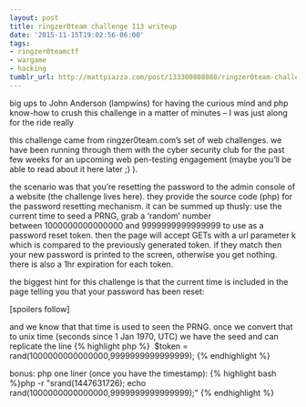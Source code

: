 ```yaml
---
layout: post
title: ringzer0team challenge 113 writeup
date: '2015-11-15T19:02:56-06:00'
tags:
- ringzer0teamctf
- wargame
- hacking
tumblr_url: http://mattpiazza.com/post/133300808080/ringzer0team-challenge-113-writeup
---
```

big ups to John Anderson (lampwins) for having the curious mind and php know-how to crush this challenge in a matter of minutes – I was just along for the ride really

this challenge came from ringzer0team.com’s set of web challenges. we have been running through them with the cyber security club for the past few weeks for an upcoming web pen-testing engagement (maybe you’ll be able to read about it here later ;) ).

the scenario was that you’re resetting the password to the admin console of a website (the challenge lives here). they provide the source code (php) for the password resetting mechanism. it can be summed up thusly: use the current time to seed a PRNG, grab a ‘random’ number between 1000000000000000 and 9999999999999999 to use as a password reset token. then the page will accept GETs with a url parameter k which is compared to the previously generated token. if they match then your new password is printed to the screen, otherwise you get nothing. there is also a 1hr expiration for each token.

the biggest hint for this challenge is that the current time is included in the page telling you that your password has been reset:


[spoilers follow]

and we know that that time is used to seen the PRNG. once we convert that to unix time (seconds since 1 Jan 1970, UTC) we have the seed and can replicate the line {% highlight php %}  $token = rand(1000000000000000,9999999999999999); {% endhighlight %}

bonus: php one liner (once you have the timestamp): {% highlight bash %}php -r "srand(1447631726); echo rand(1000000000000000,9999999999999999);" {% endhighlight %}
